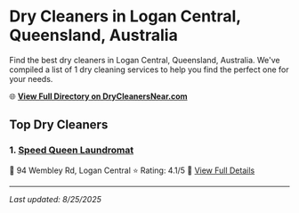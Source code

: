 # Dry Cleaners in Logan Central, Queensland, Australia

Find the best dry cleaners in Logan Central, Queensland, Australia. We've compiled a list of 1 dry cleaning services to help you find the perfect one for your needs.

🌐 **[View Full Directory on DryCleanersNear.com](https://drycleanersnear.com/city/Australia/Queensland/Logan%20Central)**

## Top Dry Cleaners

### 1. [Speed Queen Laundromat](https://drycleanersnear.com/dryCleaner/68aa736539cc7c0899005aac/speed-queen-laundromat)
📍 94 Wembley Rd, Logan Central
⭐ Rating: 4.1/5
🔗 [View Full Details](https://drycleanersnear.com/dryCleaner/68aa736539cc7c0899005aac/speed-queen-laundromat)


---

*Last updated: 8/25/2025*
